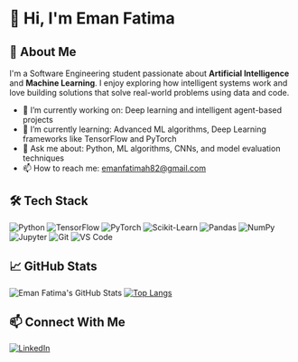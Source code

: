 # 👋 Hi, I'm Eman Fatima

## 🚀 About Me

I'm a Software Engineering student passionate about **Artificial Intelligence** and **Machine Learning**. I enjoy exploring how intelligent systems work and love building solutions that solve real-world problems using data and code.

- 🔭 I’m currently working on: Deep learning and intelligent agent-based projects
- 🌱 I’m currently learning: Advanced ML algorithms, Deep Learning frameworks like TensorFlow and PyTorch
- 💬 Ask me about: Python, ML algorithms, CNNs, and model evaluation techniques
- 📫 How to reach me: emanfatimah82@gmail.com

## 🛠️ Tech Stack

![Python](https://img.shields.io/badge/-Python-333333?style=flat&logo=python)
![TensorFlow](https://img.shields.io/badge/-TensorFlow-333333?style=flat&logo=tensorflow)
![PyTorch](https://img.shields.io/badge/-PyTorch-333333?style=flat&logo=pytorch)
![Scikit-Learn](https://img.shields.io/badge/-Scikit--Learn-333333?style=flat&logo=scikit-learn)
![Pandas](https://img.shields.io/badge/-Pandas-333333?style=flat&logo=pandas)
![NumPy](https://img.shields.io/badge/-NumPy-333333?style=flat&logo=numpy)
![Jupyter](https://img.shields.io/badge/-Jupyter-333333?style=flat&logo=jupyter)
![Git](https://img.shields.io/badge/-Git-333333?style=flat&logo=git)
![VS Code](https://img.shields.io/badge/-VS%20Code-333333?style=flat&logo=visual-studio-code)

## 📈 GitHub Stats

![Eman Fatima's GitHub Stats](https://github-readme-stats.vercel.app/api?username=eman-fatima&show_icons=true&theme=default)
[![Top Langs](https://github-readme-stats.vercel.app/api/top-langs/?username=eman-fatima&layout=compact)](https://github.com/eman-fatima/github-readme-stats)

## 📫 Connect With Me

[![LinkedIn](https://img.shields.io/badge/-LinkedIn-blue?style=flat&logo=linkedin)](https://www.linkedin.com/in/eman-fatima-b83775284)


<!--
**Eman-Fatimah/Eman-Fatimah** is a ✨ _special_ ✨ repository because its `README.md` (this file) appears on your GitHub profile.

Here are some ideas to get you started:

- 🔭 I’m currently working on ...
- 🌱 I’m currently learning ...
- 👯 I’m looking to collaborate on ...
- 🤔 I’m looking for help with ...
- 💬 Ask me about ...
- 📫 How to reach me: ...
- 😄 Pronouns: ...
- ⚡ Fun fact: ...
-->
